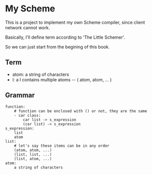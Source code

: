 # My Scheme

This is a project to implement my own Scheme compiler, since client network cannot work.

Basically, I'll define term according to 'The Little Schemer'.

So we can just start from the begining of this book.

## Term
- atom: a string of characters
- l: a l contains multiple atoms -- ( atom, atom, ... )

## Grammar
```
function:
    # function can be enclosed with () or not, they are the same
    - car class:
        car list -> s_expression
        (car list) -> s_expression
s_expression:
    list
    atom
list:
    # let's say these items can be in any order
    (atom, atom, ...)
    (list, list, ...)
    (list, atom, ...)
atom:
    a string of characters
```

